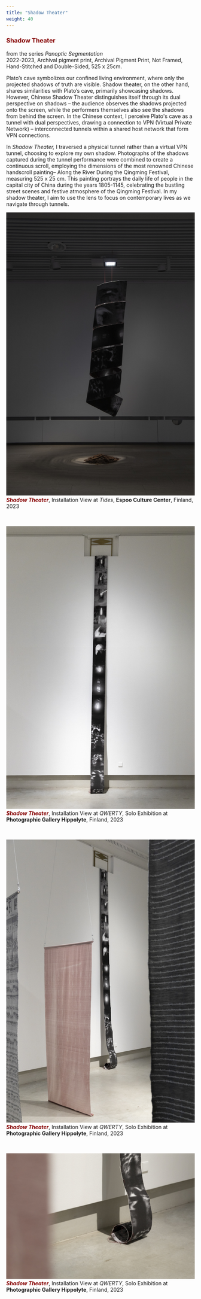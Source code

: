 ```yaml
---
title: "Shadow Theater"
weight: 40
---
```


### **<span style="color: #850000;">Shadow Theater</span>**

from the series *Panoptic Segmentation*  
2022-2023, Archival pigment print, Archival Pigment Print, Not Framed, Hand-Stitched and Double-Sided, 525 x 25cm.

Plato’s cave symbolizes our confined living environment, where only the projected shadows of truth are visible. Shadow theater, on the other hand, shares similarities with Plato’s cave, primarily showcasing shadows. However, Chinese Shadow Theater distinguishes itself through its dual perspective on shadows – the audience observes the shadows projected onto the screen, while the performers themselves also see the shadows from behind the screen. In the Chinese context, I perceive Plato's cave as a tunnel with dual perspectives, drawing a connection to VPN (Virtual Private Network) – interconnected tunnels within a shared host network that form VPN connections.

In *Shadow Theater,* I traversed a physical tunnel rather than a virtual VPN tunnel, choosing to explore my own shadow. Photographs of the shadows captured during the tunnel performance were combined to create a continuous scroll, employing the dimensions of the most renowned Chinese handscroll painting– Along the River During the Qingming Festival, measuring 525 x 25 cm. This painting portrays the daily life of people in the capital city of China during the years 1805-1145, celebrating the bustling street scenes and festive atmosphere of the Qingming Festival. In my shadow theater, I aim to use the lens to focus on contemporary lives as we navigate through tunnels.


![image](theater.jpg)  
***<span style="color: #850000;">Shadow Theater</span>***, Installation View at *Tides*, **Espoo Culture Center**, Finland, 2023   

<p>&nbsp;</p>

![image of 1989](theater-1.jpg)  
***<span style="color: #850000;">Shadow Theater</span>***, Installation View at *QWERTY*, Solo Exhibition at **Photographic Gallery Hippolyte**, Finland, 2023

<p>&nbsp;</p>

![image of 1989](theater-2.jpg)  
***<span style="color: #850000;">Shadow Theater</span>***, Installation View at *QWERTY*, Solo Exhibition at **Photographic Gallery Hippolyte**, Finland, 2023


<p>&nbsp;</p>

![image of 1989](theater-3.jpg)  
***<span style="color: #850000;">Shadow Theater</span>***, Installation View at *QWERTY*, Solo Exhibition at **Photographic Gallery Hippolyte**, Finland, 2023

  